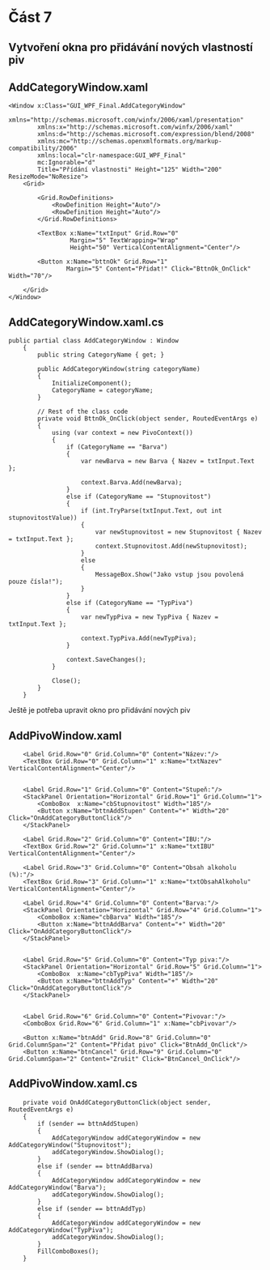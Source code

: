 # Část 7
## Vytvoření okna pro přidávání nových vlastností piv

## AddCategoryWindow.xaml

    <Window x:Class="GUI_WPF_Final.AddCategoryWindow"
            xmlns="http://schemas.microsoft.com/winfx/2006/xaml/presentation"
            xmlns:x="http://schemas.microsoft.com/winfx/2006/xaml"
            xmlns:d="http://schemas.microsoft.com/expression/blend/2008"
            xmlns:mc="http://schemas.openxmlformats.org/markup-compatibility/2006"
            xmlns:local="clr-namespace:GUI_WPF_Final"
            mc:Ignorable="d"
            Title="Přídání vlastnosti" Height="125" Width="200" ResizeMode="NoResize">
        <Grid>

            <Grid.RowDefinitions>
                <RowDefinition Height="Auto"/>
                <RowDefinition Height="Auto"/>
            </Grid.RowDefinitions>

            <TextBox x:Name="txtInput" Grid.Row="0" 
                     Margin="5" TextWrapping="Wrap" 
                     Height="50" VerticalContentAlignment="Center"/>

            <Button x:Name="bttnOk" Grid.Row="1" 
                    Margin="5" Content="Přidat!" Click="BttnOk_OnClick" Width="70"/>

        </Grid>
    </Window>

    
## AddCategoryWindow.xaml.cs
    
    public partial class AddCategoryWindow : Window
        {
            public string CategoryName { get; }

            public AddCategoryWindow(string categoryName)
            {
                InitializeComponent();
                CategoryName = categoryName;
            }

            // Rest of the class code
            private void BttnOk_OnClick(object sender, RoutedEventArgs e)
            {
                using (var context = new PivoContext())
                {
                    if (CategoryName == "Barva")
                    {
                        var newBarva = new Barva { Nazev = txtInput.Text };

                        context.Barva.Add(newBarva);
                    }
                    else if (CategoryName == "Stupnovitost")
                    {
                        if (int.TryParse(txtInput.Text, out int stupnovitostValue))
                        {
                            var newStupnovitost = new Stupnovitost { Nazev = txtInput.Text };
                            context.Stupnovitost.Add(newStupnovitost);
                        }
                        else
                        {
                            MessageBox.Show("Jako vstup jsou povolená pouze čísla!");
                        }
                    }
                    else if (CategoryName == "TypPiva")
                    {
                        var newTypPiva = new TypPiva { Nazev = txtInput.Text };

                        context.TypPiva.Add(newTypPiva);
                    }

                    context.SaveChanges();
                }

                Close();
            }
        }
        
Ještě je potřeba upravit okno pro přidávání nových piv
## AddPivoWindow.xaml

        <Label Grid.Row="0" Grid.Column="0" Content="Název:"/>
        <TextBox Grid.Row="0" Grid.Column="1" x:Name="txtNazev" VerticalContentAlignment="Center"/>
        
        
        <Label Grid.Row="1" Grid.Column="0" Content="Stupeň:"/>
        <StackPanel Orientation="Horizontal" Grid.Row="1" Grid.Column="1">
            <ComboBox  x:Name="cbStupnovitost" Width="185"/>
            <Button x:Name="bttnAddStupen" Content="+" Width="20" Click="OnAddCategoryButtonClick"/>
        </StackPanel>

        <Label Grid.Row="2" Grid.Column="0" Content="IBU:"/>
        <TextBox Grid.Row="2" Grid.Column="1" x:Name="txtIBU" VerticalContentAlignment="Center"/>

        <Label Grid.Row="3" Grid.Column="0" Content="Obsah alkoholu (%):"/>
        <TextBox Grid.Row="3" Grid.Column="1" x:Name="txtObsahAlkoholu" VerticalContentAlignment="Center"/>

        <Label Grid.Row="4" Grid.Column="0" Content="Barva:"/>
        <StackPanel Orientation="Horizontal" Grid.Row="4" Grid.Column="1">
            <ComboBox x:Name="cbBarva" Width="185"/>
            <Button x:Name="bttnAddBarva" Content="+" Width="20" Click="OnAddCategoryButtonClick"/>
        </StackPanel>
        

        <Label Grid.Row="5" Grid.Column="0" Content="Typ piva:"/>
        <StackPanel Orientation="Horizontal" Grid.Row="5" Grid.Column="1">
            <ComboBox  x:Name="cbTypPiva" Width="185"/>
            <Button x:Name="bttnAddTyp" Content="+" Width="20" Click="OnAddCategoryButtonClick"/>
        </StackPanel>
        

        <Label Grid.Row="6" Grid.Column="0" Content="Pivovar:"/>
        <ComboBox Grid.Row="6" Grid.Column="1" x:Name="cbPivovar"/>

        <Button x:Name="btnAdd" Grid.Row="8" Grid.Column="0" Grid.ColumnSpan="2" Content="Přidat pivo" Click="BtnAdd_OnClick"/>
        <Button x:Name="btnCancel" Grid.Row="9" Grid.Column="0" Grid.ColumnSpan="2" Content="Zrušit" Click="BtnCancel_OnClick"/>
        
## AddPivoWindow.xaml.cs

        private void OnAddCategoryButtonClick(object sender, RoutedEventArgs e)
        {
            if (sender == bttnAddStupen)
            {
                AddCategoryWindow addCategoryWindow = new AddCategoryWindow("Stupnovitost");
                addCategoryWindow.ShowDialog();
            }
            else if (sender == bttnAddBarva)
            {
                AddCategoryWindow addCategoryWindow = new AddCategoryWindow("Barva");
                addCategoryWindow.ShowDialog();
            }
            else if (sender == bttnAddTyp)
            {
                AddCategoryWindow addCategoryWindow = new AddCategoryWindow("TypPiva");
                addCategoryWindow.ShowDialog();
            }
            FillComboBoxes();
        }
